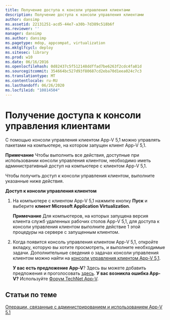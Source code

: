 ```yaml
---
title: Получение доступа к консоли управления клиентами
description: Получение доступа к консоли управления клиентами
author: dansimp
ms.assetid: 22131251-acd5-44e7-a30b-7d389c518b6f
ms.reviewer: ''
manager: dansimp
ms.author: dansimp
ms.pagetype: mdop, appcompat, virtualization
ms.mktglfcycl: deploy
ms.sitesec: library
ms.prod: w10
ms.date: 06/16/2016
ms.openlocfilehash: 0d82437c5f512148ddffad7be6263f2cdc4fa81d
ms.sourcegitcommit: 354664bc527d93f80687cd2eba70d1eea024c7c3
ms.translationtype: MT
ms.contentlocale: ru-RU
ms.lasthandoff: 06/26/2020
ms.locfileid: "10814504"
---
```

# Получение доступа к консоли управления клиентами


С помощью консоли управления клиентом App-V 5,1 можно управлять пакетами на компьютере, на котором запущен клиент App-V 5,1.

**Примечание**  Чтобы выполнить все действия, доступные при использовании консоли управления клиентом, необходимо иметь административный доступ на компьютере с клиентом App-V 5,1.

 

Чтобы получить доступ к консоли управления клиентом, выполните указанные ниже действия.

**Доступ к консоли управления клиентом**

1.  На компьютере с клиентом App-V 5,1 нажмите кнопку **Пуск** и выберите **клиент Microsoft Application Virtualization**.

    **Примечание**  Для компьютеров, на которых запущена версия клиента служб удаленных рабочих столов App-V 5,1, для доступа к консоли управления клиентом выполните действие 1 этой процедуры на сервере с запущенным клиентом.

     

2.  Когда появится консоль управления клиентом App-V 5,1, откройте вкладку, которую вы хотите просмотреть, и выполните необходимые задачи. Дополнительные сведения о задачах консоли управления клиентом можно найти на [консоли управления клиентом App-V 5,1](using-the-app-v-51-client-management-console.md).

    **У вас есть предложение App-V**? Здесь вы можете добавить предложения и проголосовать [здесь](http://appv.uservoice.com/forums/280448-microsoft-application-virtualization). **У вас возникла ошибка App-V?** Используйте [Форум TechNet App-V](https://social.technet.microsoft.com/Forums/home?forum=mdopappv).

## Статьи по теме


[Операции, связанные с администрированием и использованием App-V 5.1](operations-for-app-v-51.md)

 

 






